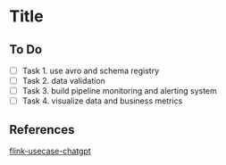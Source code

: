 # Title


## To Do

-   [ ] Task 1. use avro and schema registry
-   [ ] Task 2. data validation
-   [ ] Task 3. build pipeline monitoring and alerting system
-   [ ] Task 4. visualize data and business metrics

## References
[flink-usecase-chatgpt](https://chatgpt.com/share/68009dd4-19e8-800c-8870-43e93fccfded)
